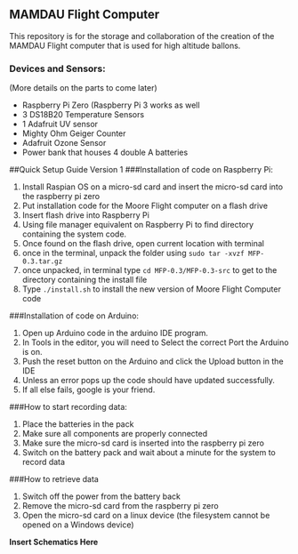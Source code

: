 ## MAMDAU Flight Computer

This repository is for the storage and collaboration of the creation of the MAMDAU Flight computer that is used
for high altitude ballons.

### Devices and Sensors:
(More details on the parts to come later)

- Raspberry Pi Zero (Raspberry Pi 3 works as well
- 3 DS18B20 Temperature Sensors
- 1 Adafruit UV sensor
- Mighty Ohm Geiger Counter
- Adafruit Ozone Sensor
- Power bank that houses 4 double A batteries


##Quick Setup Guide Version 1
###Installation of code on Raspberry Pi:
1. Install Raspian OS on a micro-sd card and insert the micro-sd card into the raspberry pi zero
2. Put installation code for the Moore Flight computer on a flash drive
3. Insert flash drive into Raspberry Pi
4. Using file manager equivalent on Raspberry Pi to find directory containing the system code.
5. Once found on the flash drive, open current location with terminal
6. once in the terminal, unpack the folder using `sudo tar -xvzf MFP-0.3.tar.gz`
7. once unpacked, in terminal type `cd MFP-0.3/MFP-0.3-src` to get to the directory containing the install file
8. Type `./install.sh` to install the new version of Moore Flight Computer code

###Installation of code on Arduino:
1. Open up Arduino code in the arduino IDE program.
2. In Tools in the editor, you will need to Select the correct Port the Arduino is on.
3. Push the reset button on the Arduino and click the Upload button in the IDE
4. Unless an error pops up the code should have updated successfully.
5. If all else fails, google is your friend.


###How to start recording data:
1. Place the batteries in the pack
2. Make sure all components are properly connected
3. Make sure the micro-sd card is inserted into the raspberry pi zero
4. Switch on the battery pack and wait about a minute for the system to record data 


###How to retrieve data
1. Switch off the power from the battery back
2. Remove the micro-sd card from the raspberry pi zero
3. Open the micro-sd card on a linux device (the filesystem cannot be opened on a Windows
device)

**Insert Schematics Here**


